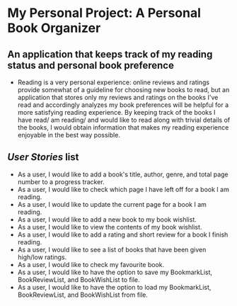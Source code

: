 # My Personal Project: A Personal Book Organizer

## An application that keeps track of my reading status and personal book preference
- Reading is a very personal experience: online reviews and ratings provide somewhat of a guideline for choosing new books to read, but an application that stores only my reviews and ratings on the books I've read and accordingly analyzes my book preferences will be helpful for a more satisfying reading experience. By keeping track of the books I have read/ am reading/ and would like to read along with trivial details of the books, I would obtain information that makes my reading experience enjoyable in the best way possible.

## *User Stories* list
- As a user, I would like to add a book's title, author, genre, and total page number to a progress tracker.
- As a user, I would like to check which page I have left off for a book I am reading.
- As a user, I would like to update the current page for a book I am reading.
- As a user, I would like to add a new book to my book wishlist.
- As a user, I would like to view the contents of my book wishlist.
- As a user, I would like to add a rating and short review for a book I finish reading.
- As a user, I would like to see a list of books that have been given high/low ratings.
- As a user, I would like to check my favourite book.
- As a user, I would like to have the option to save my BookmarkList, BookReviewList, and BookWishList to file.
- As a user, I would like to have the option to load my BookmarkList, BookReviewList, and BookWishList from file. 